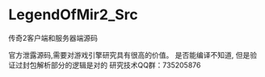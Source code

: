 # LegendOfMir2_Src
传奇2客户端和服务器端源码

官方泄露源码,需要对游戏引擎研究具有很高的价值。
是否能编译不知道, 但是验证过封包解析部分的逻辑是对的
研究技术QQ群：735205876
